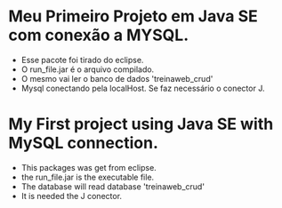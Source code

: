 # Meu Primeiro Projeto em Java SE com conexão a MYSQL.
* Esse pacote foi tirado do eclipse.
* O run_file.jar é o arquivo compilado.
* O mesmo vai ler o banco de dados 'treinaweb_crud'
* Mysql conectando pela localHost. Se faz necessário o conector J. 

# My First project using Java SE with MySQL connection.
* This packages was get from eclipse.
* the run_file.jar is the executable file.
* The database will read database 'treinaweb_crud'
* It is needed the J conector.
